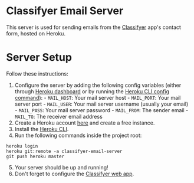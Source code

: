 # Classifyer Email Server

This server is used for sending emails from the [Classifyer](https://classifyer.app) app's contact form, hosted on Heroku.

# Server Setup

Follow these instructions:
  1. Configure the server by adding the following config variables (either through [Heroku dashboard](https://devcenter.heroku.com/articles/config-vars#using-the-heroku-dashboard) or by running the [Heroku CLI config command](https://devcenter.heroku.com/articles/config-vars#using-the-heroku-cli)):
    - `MAIL_HOST`: Your mail server host
    - `MAIL_PORT`: Your mail server port
    - `MAIL_USER`: Your mail server username (usually your email)
    - `MAIL_PASS`: Your mail server password
    - `MAIL_FROM`: The sender email
    - `MAIL_TO`: The receiver email address
  2. Create a Heroku account [here](https://signup.heroku.com/) and create a free instance.
  3. Install the [Heroku CLI](https://devcenter.heroku.com/articles/heroku-command-line).
  4. Run the following commands inside the project root:
  ```
  heroku login
  heroku git:remote -a classifyer-email-server
  git push heroku master
  ```
  5. Your server should be up and running!
  6. Don't forget to configure the [Classifyer web app](https://github.com/classifyer/classifyer-web).
